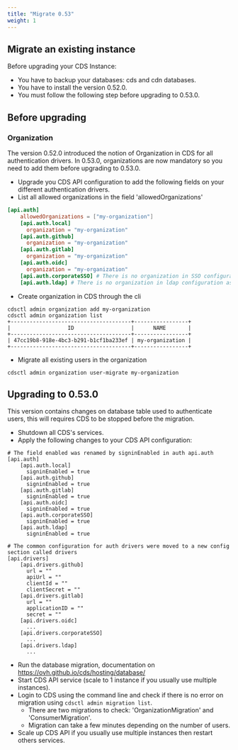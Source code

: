 ```yaml
---
title: "Migrate 0.53"
weight: 1
---
```


## Migrate an existing instance

Before upgrading your CDS Instance:
- You have to backup your databases: cds and cdn databases.
- You have to install the version 0.52.0.
- You must follow the following step before upgrading to 0.53.0.


## Before upgrading

### Organization

The version 0.52.0 introduced the notion of Organization in CDS for all authentication drivers. In 0.53.0, organizations are now mandatory so you need to add them before upgrading to 0.53.0.


* Upgrade you CDS API configuration to add the following fields on your different authentication drivers.
* List all allowed organizations in the field 'allowedOrganizations'

```toml
[api.auth]
    allowedOrganizations = ["my-organization"]
    [api.auth.local]
      organization = "my-organization"
    [api.auth.github]
      organization = "my-organization"
    [api.auth.gitlab]
      organization = "my-organization"
    [api.auth.oidc]
      organization = "my-organization"      
    [api.auth.corporateSSO] # There is no organization in SSO configuration, as it's provided by the SSO itself
    [api.auth.ldap] # There is no organization in ldap configuration as it's provided by the company ldap field 
```

* Create organization in CDS through the cli

```shell
cdsctl admin organization add my-organization
cdsctl admin organization list
+--------------------------------------+-----------------+
|                  ID                  |      NAME       |
+--------------------------------------+-----------------+
| 47cc19b8-918e-4bc3-b291-b1cf1ba233ef | my-organization |
+--------------------------------------+-----------------+

```

* Migrate all existing users in the organization
```shell
cdsctl admin organization user-migrate my-organization
```


## Upgrading to 0.53.0

This version contains changes on database table used to authenticate users, this will requires CDS to be stopped before the migration.

* Shutdown all CDS's services.
* Apply the following changes to your CDS API configuration:
```
# The field enabled was renamed by signinEnabled in auth api.auth
[api.auth]
    [api.auth.local]
      signinEnabled = true
    [api.auth.github]
      signinEnabled = true
    [api.auth.gitlab]
      signinEnabled = true
    [api.auth.oidc]
      signinEnabled = true
    [api.auth.corporateSSO]
      signinEnabled = true
    [api.auth.ldap]
      signinEnabled = true

# The common configuration for auth drivers were moved to a new config section called drivers
[api.drivers]    
    [api.drivers.github]
      url = ""
      apiUrl = ""
      clientId = ""
      clientSecret = ""
    [api.drivers.gitlab]
      url = ""
      applicationID = ""
      secret = ""
    [api.drivers.oidc]
      ...
    [api.drivers.corporateSSO]
      ...
    [api.drivers.ldap]
      ...
```
* Run the database migration, documentation on https://ovh.github.io/cds/hosting/database/
* Start CDS API service (scale to 1 instance if you usually use multiple instances).
* Login to CDS using the command line and check if there is no error on migration using `cdsctl admin migration list`.
  * There are two migrations to check: 'OrganizationMigration' and 'ConsumerMigration'.
  * Migration can take a few minutes depending on the number of users.
* Scale up CDS API if you usually use multiple instances then restart others services.